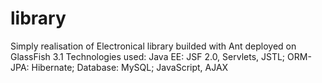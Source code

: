 # library
Simply realisation of Electronical library builded with Ant deployed on GlassFish 3.1
Technologies used:
Java EE: JSF 2.0, Servlets, JSTL;
ORM-JPA: Hibernate;
Database: MySQL;
JavaScript, AJAX
